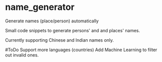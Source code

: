 # name_generator
Generate names (place/person) automatically

Small code snippets to generate persons' and  and places' names.

Currently supporting Chinese and Indian names only.

#ToDo
Support more languages (countries)
Add Machine Learning to filter out invalid ones.
